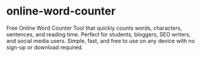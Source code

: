 # online-word-counter
Free Online Word Counter Tool that quickly counts words, characters, sentences, and reading time. Perfect for students, bloggers, SEO writers, and social media users. Simple, fast, and free to use on any device with no sign-up or download required.
